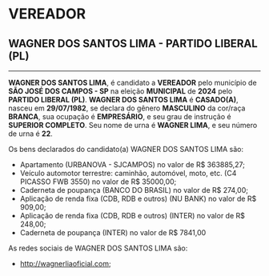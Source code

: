 # VEREADOR
## WAGNER DOS SANTOS LIMA - PARTIDO LIBERAL (PL)
---
**WAGNER DOS SANTOS LIMA**, é candidato a **VEREADOR** pelo município de **SÃO JOSÉ DOS CAMPOS - SP** na eleição **MUNICIPAL** de **2024** pelo **PARTIDO LIBERAL (PL)**.
**WAGNER DOS SANTOS LIMA** é **CASADO(A)**, nasceu em **29/07/1982**, se declara do gênero **MASCULINO** da cor/raça **BRANCA**, sua ocupação é **EMPRESÁRIO**, e seu grau de instrução é **SUPERIOR COMPLETO**.
Seu nome de urna é **WAGNER LIMA**, e seu número de urna é **22**.

Os bens declarados do candidato(a) WAGNER DOS SANTOS LIMA são: 
- Apartamento (URBANOVA - SJCAMPOS) no valor de R$ 363885,27;
- Veículo automotor terrestre: caminhão, automóvel, moto, etc. (C4 PICASSO FWB 3550) no valor de R$ 35000,00;
- Caderneta de poupança (BANCO DO BRASIL) no valor de R$ 274,00;
- Aplicação de renda fixa (CDB, RDB e outros) (NU BANK) no valor de R$ 909,00;
- Aplicação de renda fixa (CDB, RDB e outros) (INTER) no valor de R$ 248,00;
- Caderneta de poupança (INTER) no valor de R$ 7841,00

As redes sociais de WAGNER DOS SANTOS LIMA são:
- http://wagnerliaoficial.com;